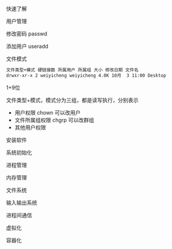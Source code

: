 快速了解



用户管理

修改密码 passwd



添加用户 useradd



文件模式

```txt
文件类型+模式 硬链接数 所属用户 所属组 大小 修改日期 文件名
drwxr-xr-x 2 weiyicheng weiyicheng 4.0K 10月  3 11:00 Desktop
```

1+9位

文件类型+模式，模式分为三组，都是读写执行，分别表示

- 用户权限  chown 可以改用户
- 文件所属组权限 chgrp 可以改群组
- 其他用户权限



安装软件



系统初始化

进程管理

内存管理

文件系统

输入输出系统

进程间通信

虚拟化

容器化

